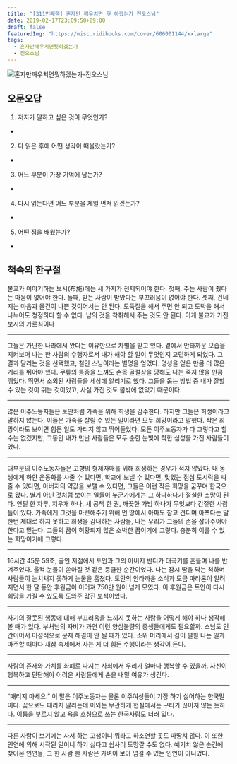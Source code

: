 ```yaml
---
title: "[311번째책] 혼자만 깨우치면 뭣 하겠는가 진오스님"
date: 2019-02-17T23:09:50+09:00
draft: false
featuredImg: "https://misc.ridibooks.com/cover/606001144/xxlarge"
tags:
  - 혼자만깨우치면뭣하겠는가
  - 진오스님
---
```


![혼자만깨우치면뭣하겠는가-진오스님](https://misc.ridibooks.com/cover/606001144/xxlarge)

## 오문오답

1) 저자가 말하고 싶은 것이 무엇인가?

-

2) 다 읽은 후에 어떤 생각이 떠올랐는가?

-

3) 어느 부분이 가장 기억에 남는가?

-

4) 다시 읽는다면 어느 부분을 제일 먼저 읽겠는가?

-

5) 어떤 점을 배웠는가?

-

## 책속의 한구절

불교가 이야기하는 보시(布施)에는 세 가지가 전제되어야 한다. 첫째, 주는 사람이 줬다는 마음이 없어야 한다. 둘째, 받는 사람이 받았다는 부끄러움이 없어야 한다. 셋째, 건네지는 마음과 물건이 나쁜 것이어서는 안 된다. 도둑질을 해서 주면 안 되고 도박을 해서 나누어도 청정하다 할 수 없다. 남의 것을 착취해서 주는 것도 안 된다. 이게 불교가 가진 보시의 가르침이다

---
그들은 가난한 나라에서 왔다는 이유만으로 차별을 받고 있다. 곁에서 안타까운 모습을 지켜보며 나는 한 사람의 수행자로서 내가 해야 할 일이 무엇인지 고민하게 되었다. 그 결과 달리는 것을 선택했고, 철인 스님이라는 별명을 얻었다. 명성을 얻은 만큼 더 많은 거리를 뛰어야 했다. 무릎의 통증을 느껴도 손목 골절상을 당해도 나는 죽지 않을 만큼 뛰었다. 뛰면서 소외된 사람들을 세상에 알리기로 했다. 그들을 돕는 방법 중 내가 잘할 수 있는 것이 뛰는 것이었고, 사실 가진 것도 몸밖에 없었기 때문이다.

---
많은 이주노동자들은 토안처럼 가족을 위해 희생을 감수한다. 하지만 그들은 희생이라고 말하지 않는다. 이들은 가족을 살릴 수 있는 일이라면 모두 희망이라고 말했다. 작은 희망이라도 보이면 힘든 일도 가리지 않고 뛰어들었다. 모든 이주노동자가 다 그렇다고 할 수는 없겠지만, 그동안 내가 만난 사람들은 모두 순한 눈빛에 착한 심성을 가진 사람들이었다.

---
대부분의 이주노동자들은 고향의 형제자매를 위해 희생하는 경우가 적지 않았다. 내 동생에게 하얀 운동화를 사줄 수 있다면, 학교에 보낼 수 있다면, 맛있는 점심 도시락을 싸줄 수 있다면, 아버지의 약값을 보탤 수 있다면, 그들은 이런 작은 희망을 꿈꾸며 한국으로 왔다. 별거 아닌 것처럼 보이는 일들이 누군가에게는 그 하나하나가 절실한 소망이 된다. 연필 한 자루, 지우개 하나, 새 공책 한 권, 깨끗한 가방 하나가 무엇보다 간절한 사람들이 있다. 가족에게 그것을 마련해주기 위해 먼 땅에서 아파도 참고 견디며 아프다는 말 한번 제대로 하지 못하고 희생을 감내하는 사람들, 나는 우리가 그들의 손을 잡아주어야 한다고 믿는다. 그들의 꿈이 허황되지 않은 소박한 꿈이기에 그렇다. 충분히 이룰 수 있는 희망이기에 그렇다.

---
16시간 45분 59초, 골인 지점에서 토안과 그의 아버지 반디가 태극기를 흔들며 나를 반겨주었다. 울컥 눈물이 쏟아질 것 같은 뭉클한 순간이었다. 나는 잠시 땀을 닦는 척하며 사람들이 눈치채지 못하게 눈물을 훔쳤다. 토안의 안타까운 소식과 모금 마라톤이 알려지면서 한 달 동안 후원금이 이어져 750만 원이 넘게 모였다. 이 후원금은 토안이 다시 희망을 가질 수 있도록 도와준 값진 보석이었다.

---
자기의 잘못된 행동에 대해 부끄러움을 느끼지 못하는 사람을 어떻게 해야 하나 생각해볼 때가 있다. 부처님의 자비가 과연 이런 양심불량의 중생들에게도 필요할까. 스님도 인간이어서 이성적으로 문제 해결이 안 될 때가 있다. 소위 머리에서 김이 펄펄 나는 일과 마주할 때마다 새삼 속세에서 사는 게 더 힘든 수행이라는 생각이 든다.

---
사람의 존재와 가치를 화폐로 따지는 사회에서 우리가 얼마나 행복할 수 있을까. 자신이 행복하고 단단해야 어려운 사람들에게 손을 내밀 여유가 생긴다.

---
“때리지 마세요.” 이 말은 이주노동자는 물론 이주여성들이 가장 하기 싫어하는 한국말이다. 꽃으로도 때리지 말라는데 이와는 무관하게 현실에서는 구타가 끊이지 않는 듯하다. 이름을 부르지 않고 욕을 호칭으로 쓰는 한국사람도 더러 있다.

---
다른 사람이 보기에는 사서 하는 고생이니 뭐라고 하소연할 곳도 마땅치 않다. 이 또한 인연에 의해 시작된 일이니 하기 싫다고 쉽사리 도망갈 수도 없다. 예기치 않은 순간에 찾아온 인연들, 그 한 사람 한 사람은 가벼이 보아 넘길 수 있는 인연이 아니었다.
